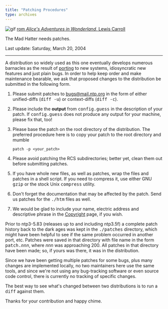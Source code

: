 ```yaml
---
title: "Patching Procedures"
type: archives
---
```


![gif](/archives/pic/alice38.gif) [rom _Alice's Adventures in Wonderland_, Lewis Carroll](http://www.eecis.udel.edu/%7emills/pictures.html)

The Mad Hatter needs patches.

Last update: Saturday, March 20, 2004

* * *

A distribution so widely used as this one eventually develops numerous barnacles as the result of [porting](/archives/4.2.2-series/porting) to new systems, idiosyncratic new features and just plain bugs. In order to help keep order and make maintenance bearable, we ask that proposed changes to the distribution be submitted in the following form.

1.  Please submit patches to [bugs@mail.ntp.org](mailto:bugs@mail.ntp.org) in the form of either unified-diffs (<tt>diff -u</tt>) or context-diffs (<tt>diff -c</tt>).
2.  Please include the **output** from <tt>config.guess</tt> in the description of your patch. If <tt>config.guess</tt> does not produce any output for your machine, please fix that, too!
3.  Please base the patch on the root directory of the distribution. The preferred procedure here is to copy your patch to the root directory and mumble

    `patch -p <your_patch>`

4.  Please avoid patching the RCS subdirectories; better yet, clean them out before submitting patches.
5.  If you have whole new files, as well as patches, wrap the files and patches in a shell script. If you need to compress it, use either GNU <tt>gzip</tt> or the stock Unix <tt>compress</tt> utility.
6.  Don't forget the documentation that may be affected by the patch. Send us patches for the <tt>./htm</tt> files as well.
7.  We would be glad to include your name, electric address and descriptive phrase in the [Copyright](/archives/4.2.2-series/copyright) page, if you wish.

Prior to ntp3-5.83 (releases up to and including ntp3.5f) a complete patch history back to the dark ages was kept in the <tt>./patches</tt> directory, which might have been helpful to see if the same problem occurred in another port, etc. Patches were saved in that directory with file name in the form <tt>patch._nnn_</tt>, where _nnn_ was approaching 200\. All patches in that directory have been made; so, if yours was there, it was in the distribution.

Since we have been getting multiple patches for some bugs, plus many changes are implemented locally, no two maintainers here use the same tools, and since we're not using any bug-tracking software or even source code control, there is currently no tracking of specific changes.

The best way to see what's changed between two distributions is to run a <tt>diff</tt> against them.

Thanks for your contribution and happy chime.
